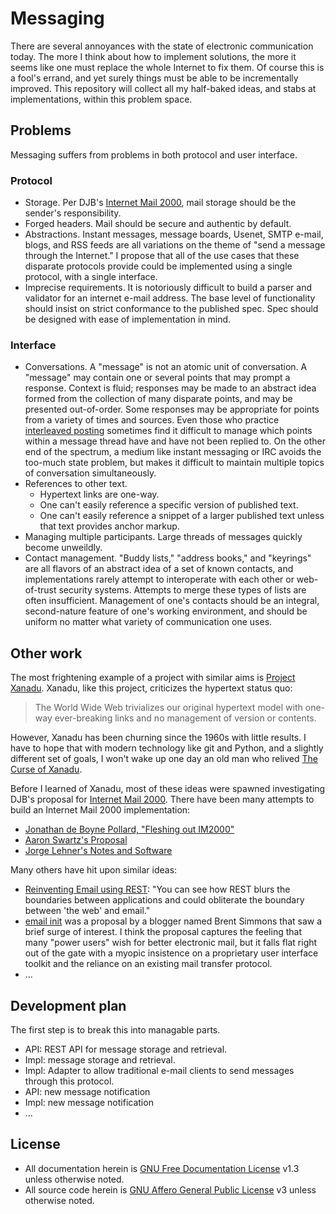 # Messaging

There are several annoyances with the state of electronic communication today. The more I think about how to implement solutions, the more it seems like one must replace the whole Internet to fix them. Of course this is a fool's errand, and yet surely things must be able to be incrementally improved. This repository will collect all my half-baked ideas, and stabs at implementations, within this problem space.

## Problems

Messaging suffers from problems in both protocol and user interface.

### Protocol

- Storage. Per DJB's [Internet Mail 2000][], mail storage should be the sender's responsibility.
- Forged headers. Mail should be secure and authentic by default.
- Abstractions. Instant messages, message boards, Usenet, SMTP e-mail, blogs, and RSS feeds are all variations on the theme of "send a message through the Internet." I propose that all of the use cases that these disparate protocols provide could be implemented using a single protocol, with a single interface.
- Imprecise requirements. It is notoriously difficult to build a parser and validator for an internet e-mail address. The base level of functionality should insist on strict conformance to the published spec. Spec should be designed with ease of implementation in mind.

### Interface

- Conversations. A "message" is not an atomic unit of conversation. A "message" may contain one or several points that may prompt a response. Context is fluid; responses may be made to an abstract idea formed from the collection of many disparate points, and may be presented out-of-order. Some responses may be appropriate for points from a variety of times and sources. Even those who practice [interleaved posting][] sometimes find it difficult to manage which points within a message thread have and have not been replied to. On the other end of the spectrum, a medium like instant messaging or IRC avoids the too-much state problem, but makes it difficult to maintain multiple topics of conversation simultaneously.
- References to other text.
	- Hypertext links are one-way. 
	- One can't easily reference a specific version of published text.
	- One can't easily reference a snippet of a larger published text unless that text provides anchor markup.
- Managing multiple participants. Large threads of messages quickly become unweildly. 
- Contact management. "Buddy lists," "address books," and "keyrings" are all flavors of an abstract idea of a set of known contacts, and implementations rarely attempt to interoperate with each other or web-of-trust security systems. Attempts to merge these types of lists are often insufficient. Management of one's contacts should be an integral, second-nature feature of one's working environment, and should be uniform no matter what variety of communication one uses.

[interleaved posting]: http://en.wikipedia.org/wiki/Posting_style#Interleaved_style

## Other work

The most frightening example of a project with similar aims is [Project Xanadu][]. Xanadu, like this project, criticizes the hypertext status quo:

> The World Wide Web trivializes our original hypertext model with one-way ever-breaking links and no management of version or contents.

However, Xanadu has been churning since the 1960s with little results. I have to hope that with modern technology like git and Python, and a slightly different set of goals, I won't wake up one day an old man who relived [The Curse of Xanadu][].

Before I learned of Xanadu, most of these ideas were spawned investigating DJB's proposal for [Internet Mail 2000][]. There have been many attempts to build an Internet Mail 2000 implementation:

- [Jonathan de Boyne Pollard, "Fleshing out IM2000"](http://homepages.tesco.net./~J.deBoynePollard/Proposals/IM2000/)
- [Aaron Swartz's Proposal](http://www.aaronsw.com/2002/im2000)
- [Jorge Lehner's Notes and Software](http://www.magma.com.ni/~jorge/index_2.html)

Many others have hit upon similar ideas:

- [Reinventing Email using REST][]: "You can see how REST blurs the boundaries between applications and could obliterate the boundary between 'the web' and email."
- [email init][] was a proposal by a blogger named Brent Simmons that saw a brief surge of interest. I think the proposal captures the feeling that many "power users" wish for better electronic mail, but it falls flat right out of the gate with a myopic insistence on a proprietary user interface toolkit and the reliance on an existing mail transfer protocol.
- ...

[Internet Mail 2000]: http://cr.yp.to/im2000.html
[Project Xanadu]: http://xanadu.com
[Reinventing Email using REST]: http://www.prescod.net/rest/restmail/
[The Curse of Xanadu]: http://www.wired.com/wired/archive/3.06/xanadu_pr.html
[email init]: http://inessential.com/2010/01/16/email_init

## Development plan

The first step is to break this into managable parts.

- API: REST API for message storage and retrieval.
- Impl: message storage and retrieval.
- Impl: Adapter to allow traditional e-mail clients to send messages through this protocol.
- API: new message notification
- Impl: new message notification
- ...

## License

- All documentation herein is [GNU Free Documentation License][] v1.3 unless otherwise noted.
- All source code herein is [GNU Affero General Public License][] v3 unless otherwise noted.

[GNU Free Documentation License]: http://www.gnu.org/licenses/fdl.html
[GNU Affero General Public License]: http://www.gnu.org/licenses/agpl.html
